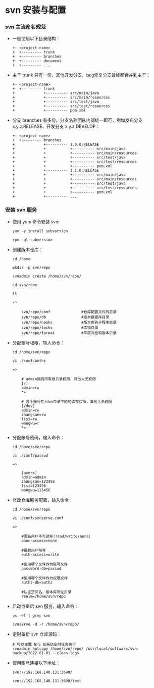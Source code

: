 
# svn 安装与配置

### svn 主流命名规范

  * 一般使用以下目录结构：

        +- <project-name>
        +  +--------- trunk
        +  +--------- branches
        +  +--------- document
        +  +--------- ...

  * 主干 trunk 只有一份，其他开发分支、bug修复分支最终都合并到主干：

        +- <project-name>
        +  +--------- trunk
        +             +---------- src/main/java
        +             +---------- src/main/resources
        +             +---------- src/test/java
        +             +---------- src/test/resources
        +             +---------- pom.xml

  * 分支 branches 有多份，分支名称团队内部统一即可，例如发布分支 x.y.z.RELEASE、开发分支 x.y.z.DEVELOP：

        +- <project-name>
        +  +--------- branches
        +             +---------- 1.0.0.RELEASE
        +             +           +---------- src/main/java
        +             +           +---------- src/main/resources
        +             +           +---------- src/test/java
        +             +           +---------- src/test/resources
        +             +           +---------- pom.xml
        +             +---------- 1.1.0.RELEASE
        +             +           +---------- src/main/java
        +             +           +---------- src/main/resources
        +             +           +---------- src/test/java
        +             +           +---------- src/test/resources
        +             +           +---------- pom.xml
        +             +---------- ...

### 安装 svn 服务

  * 使用 yum 命令安装 svn:

        yum -y install subversion

        rpm -ql subversion

  * 创建版本仓库：

        cd /home

        mkdir -p svn/repo

        svnadmin create /home/svn/repo/

        cd svn/repo

        ll

        ->

            svn/repo/conf              #仓库配置文件的目录
            svn/repo/db                #版本数据库目录
            svn/repo/hooks             #版本库钩子程序目录
            svn/repo/locks             #库锁目录
            svn/repo/format            #库层次结构版本目录

  * 分配账号权限，输入命令：

        cd /home/svn/repo

        vi ./conf/authz

        =>

            # admin拥有所有根目录权限，其他人无权限
            [/]
            admin=rw
            *=

            # 各个账号在/dev目录下的的读写权限，其他人无权限
            [/dev]
            admin=rw
            zhangsan=rw
            lisi=rw
            wangwu=r
            *=

  * 分配账号密码，输入命令：

        cd /home/svn/repo

        vi ./conf/passwd

        =>

            [users]
            admin=admin
            zhangsan=123456
            lisi=123456
            wangwu=123456

  * 修改仓库服务配置，输入命令：

        cd /home/svn/repo

        vi ./conf/svnserve.conf

        =>

            #匿名用户不可读写(read/write/none)
            anon-access=none

            #授权用户可写
            auth-access=write

            #使用哪个文件作为账号文件
            password-db=passwd

            #使用哪个文件作为权限文件
            authz-db=authz

            #认证空间名，版本库所在目录
            realm=/home/svn/repo

  * 启动或重启 svn 服务，输入命令：

        ps -ef | grep svn

        svnserve -d -r /home/svn/repo/

  * 定时备份 svn 仓库源码：

        # 可以挂载 NFS 加系统定时任务执行
        svnadmin hotcopy /home/svn/repo/ /usr/local/software/svn-backup/2022-01-01 --clean-logs

  * 使用账号连接以下地址：

        svn://192.168.140.131:3690/

        svn://192.168.140.131:3690/test
